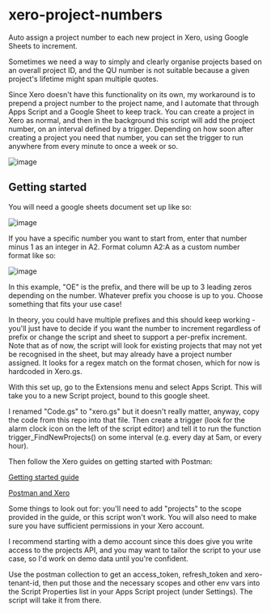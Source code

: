 # xero-project-numbers
Auto assign a project number to each new project in Xero, using Google Sheets to increment.

Sometimes we need a way to simply and clearly organise projects based on an overall project ID, and the QU number is not suitable because a given project's lifetime might span multiple quotes. 

Since Xero doesn't have this functionality on its own, my workaround is to prepend a project number to the project name, and I automate that through Apps Script and a Google Sheet to keep track. You can create a project in Xero as normal, and then in the background this script will add the project number, on an interval defined by a trigger. Depending on how soon after creating a project you need that number, you can set the trigger to run anywhere from every minute to once a week or so.

![image](https://user-images.githubusercontent.com/6201433/227101598-8087084f-b8d2-4f6c-98df-a1cc78f376df.png)


## Getting started

You will need a google sheets document set up like so:

![image](https://user-images.githubusercontent.com/6201433/226845699-0031f196-6490-47d8-9e80-b1c1638105bf.png)

If you have a specific number you want to start from, enter that number minus 1 as an integer in A2. Format column A2:A as a custom number format like so:

![image](https://user-images.githubusercontent.com/6201433/226846273-01edf694-7d7d-42a2-b1e8-ab9add3ef519.png)

In this example, "OE" is the prefix, and there will be up to 3 leading zeros depending on the number.
Whatever prefix you choose is up to you. Choose something that fits your use case!

In theory, you could have multiple prefixes and this should keep working - you'll just have to decide if you want the number to increment regardless of prefix or change the script and sheet to support a per-prefix increment. Note that as of now, the script will look for existing projects that may not yet be recognised in the sheet, but may already have a project number assigned. It looks for a regex match on the format chosen, which for now is hardcoded in Xero.gs. 

With this set up, go to the Extensions menu and select Apps Script. This will take you to a new Script project, bound to this google sheet.

I renamed "Code.gs" to "xero.gs" but it doesn't really matter, anyway, copy the code from this repo into that file. Then create a trigger (look for the alarm clock icon on the left of the script editor) and tell it to run the function trigger_FindNewProjects() on some interval (e.g. every day at 5am, or every hour). 

Then follow the Xero guides on getting started with Postman: 

[Getting started guide](https://developer.xero.com/documentation/getting-started-guide/) 

[Postman and Xero](https://developer.xero.com/documentation/sdks-and-tools/tools/postman/)

Some things to look out for: you'll need to add "projects" to the scope provided in the guide, or this script won't work. You will also need to make sure you have sufficient permissions in your Xero account.  

I recommend starting with a demo account since this does give you write access to the projects API, and you may want to tailor the script to your use case, so I'd work on demo data until you're confident. 

Use the postman collection to get an access_token, refresh_token and xero-tenant-id, then put those and the necessary scopes and other env vars into the Script Properties list in your Apps Script project (under Settings). The script will take it from there. 

